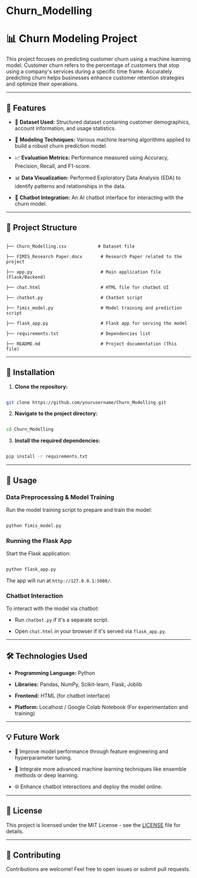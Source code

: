 # Churn_Modelling


# 📊 Churn Modeling Project
 
This project focuses on predicting customer churn using a machine learning model. Customer churn refers to the percentage of customers that stop using a company's services during a specific time frame. Accurately predicting churn helps businesses enhance customer retention strategies and optimize their operations.
 
---
 
## 🚀 Features

- 📂 **Dataset Used:** Structured dataset containing customer demographics, account information, and usage statistics.

- 🤖 **Modeling Techniques:** Various machine learning algorithms applied to build a robust churn prediction model.

- 📈 **Evaluation Metrics:** Performance measured using Accuracy, Precision, Recall, and F1-score.

- 📊 **Data Visualization:** Performed Exploratory Data Analysis (EDA) to identify patterns and relationships in the data.

- 💬 **Chatbot Integration:** An AI chatbot interface for interacting with the churn model.
 
---
 
## 📂 Project Structure

```

├── Churn_Modelling.csv            # Dataset file

├── FIMIS_Research Paper.docx       # Research Paper related to the project

├── app.py                          # Main application file (Flask/Backend)

├── chat.html                       # HTML file for chatbot UI

├── chatbot.py                      # Chatbot script

├── fimis_model.py                  # Model training and prediction script

├── flask_app.py                    # Flask app for serving the model

├── requirements.txt                # Dependencies list

├── README.md                       # Project documentation (This file)

```
 
---
 
## 🔧 Installation

1. **Clone the repository:**

```bash

git clone https://github.com/yourusername/Churn_Modelling.git

```
 
2. **Navigate to the project directory:**

```bash

cd Churn_Modelling

```
 
3. **Install the required dependencies:**

```bash

pip install -r requirements.txt

```
 
---
 
## 📌 Usage
 
### Data Preprocessing & Model Training

Run the model training script to prepare and train the model:

```bash

python fimis_model.py

```
 
### Running the Flask App

Start the Flask application:

```bash

python flask_app.py

```

The app will run at `http://127.0.0.1:5000/`.
 
### Chatbot Interaction

To interact with the model via chatbot:

- Run `chatbot.py` if it's a separate script.

- Open `chat.html` in your browser if it's served via `flask_app.py`.
 
---
 
## 🛠️ Technologies Used

- **Programming Language:** Python

- **Libraries:** Pandas, NumPy, Scikit-learn, Flask, Joblib

- **Frontend:** HTML (for chatbot interface)

- **Platform:** Localhost / Google Colab Notebook (For experimentation and training)
 
---
 
## 💡 Future Work

- 🔨 Improve model performance through feature engineering and hyperparameter tuning.

- 🌟 Integrate more advanced machine learning techniques like ensemble methods or deep learning.

- 🌐 Enhance chatbot interactions and deploy the model online.
 
---
 
## 📄 License

This project is licensed under the MIT License - see the [LICENSE](LICENSE) file for details.
 
---
 
## 🤝 Contributing

Contributions are welcome! Feel free to open issues or submit pull requests.

 
